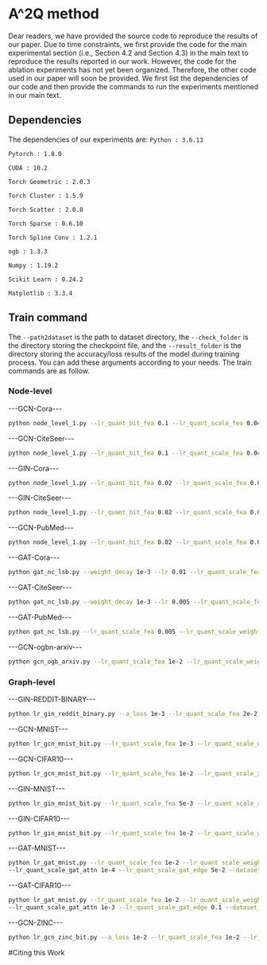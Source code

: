 # A^2Q method
Dear readers, we have provided the source code to reproduce the results of our paper. Due to time constraints, we first provide the code for the main experimental section (i.e., Section 4.2 and Section 4.3) in the main text to reproduce the results reported in our work. However, the code for the ablation experiments has not yet been organized. Therefore, the other code used in our paper will soon be provided. 
We first list the dependencies of our code and then provide the commands to run the experiments mentioned in our main text.

## Dependencies
The dependencies of our experiments are:
`Python : 3.6.13`

`Pytorch : 1.8.0`

`CUDA : 10.2`

`Torch Geometric : 2.0.3`

`Torch Cluster : 1.5.9`

`Torch Scatter : 2.0.8`

`Torch Sparse : 0.6.10`

`Torch Spline Conv : 1.2.1`

`ogb : 1.3.3`

`Numpy : 1.19.2`

`Scikit Learn : 0.24.2`

`Matplotlib : 3.3.4`

## Train command

The `--path2dataset` is the path to dataset directory, the `--check_folder` is the directory storing the checkpoint file, and the `--result_folder` is the directory storing the accuracy/loss 
results of the model during training process. You can add these arguments according to your needs.
The train commands are as follow.

### Node-level

---GCN-Cora---
```bash
python node_level_1.py --lr_quant_bit_fea 0.1 --lr_quant_scale_fea 0.04 --a_loss 2.5 --lr_quant_scale_weight 0.02 --lr_quant_scale_xw 0.008 --drop_out 0.35 --weight_decay 0.02 --dataset_name Cora --model GCN
```

---GCN-CiteSeer---
```bash
python node_level_1.py --lr_quant_bit_fea 0.1 --lr_quant_scale_fea 0.04 --a_loss 1.5 --lr_quant_scale_weight 0.008 --lr_quant_scale_xw 0.008 --drop_out 0.5 --weight_decay 0.015 --dataset_name CiteSeer --model GCN 
```

---GIN-Cora---
```bash
python node_level_1.py --lr_quant_bit_fea 0.02 --lr_quant_scale_fea 0.05 --a_loss 2 --lr_quant_scale_weight 0.005  --lr_quant_scale_xw 0.005 --dataset_name Cora --model GIN
```

---GIN-CiteSeer---
```bash
python node_level_1.py --lr_quant_bit_fea 0.02 --lr_quant_scale_fea 0.05 --a_loss 0.5 --lr_quant_scale_weight 0.005 --lr_quant_scale_xw 0.005 --dataset_name CiteSeer --model GIN
```

---GCN-PubMed---
```bash
python node_level_1.py --lr_quant_bit_fea 0.02 --lr_quant_scale_fea 0.005 --a_loss 0.1 --lr_quant_scale_weight 0.005 --dataset_name PubMed --model GCN
```

---GAT-Cora---
```bash
python gat_nc_lsb.py --weight_decay 1e-3 --lr 0.01 --lr_quant_scale_fea 0.05 --lr_quant_scale_weight 0.005 --lr_quant_scale_gat_fea 0.05 --lr_quant_scale_gat 0.005 --lr_quant_bit_fea 0.1 --a_loss 0.3 --drop_out 0.6 --drop_attn 0.6 --dataset_name Cora
```

---GAT-CiteSeer---
```bash
python gat_nc_lsb.py --weight_decay 1e-3 --lr 0.005 --lr_quant_scale_fea 0.05 --lr_quant_scale_weight 0.01 --lr_quant_scale_gat_fea 0.05 --lr_quant_scale_gat 0.005 --lr_quant_bit_fea 0.1 --a_loss 0.25 --drop_out 0.6 --drop_attn 0.6 --dataset_name CiteSeer
```

---GAT-PubMed---
```bash
python gat_nc_lsb.py --lr_quant_scale_fea 0.005 --lr_quant_scale_weight 0.001 --lr_quant_bit_fea 0.015 --a_loss 0.025 --is_q True --lr_quant_scale_gat_fea 0.005 --lr_quant_scale_gat 0.005 --drop_out 0.6 --drop_attn 0.3 --lr 0.005 --weight_decay 1e-3 --dataset_name PubMed 
```

---GCN-ogbn-arxiv---
```bash
python gcn_ogb_arxiv.py --lr_quant_scale_fea 1e-2 --lr_quant_scale_weight 1e-3 --lr_quant_bit_fea 1e-2 --a_loss 1e-4 --dataset_name ogbn-arxiv
```

### Graph-level

---GIN-REDDIT-BINARY---
```bash
python lr_gin_reddit_binary.py --a_loss 1e-3 --lr_quant_scale_fea 2e-2 --lr_quant_scale_xw 1e-2 --lr_quant_scale_weight 2e-2 --lr_quant_bit_fea 8e-3 
```

---GCN-MNIST---
```bash
python lr_gcn_mnist_bit.py --lr_quant_scale_fea 1e-3 --lr_quant_scale_weight 1e-3 --lr_quant_scale_xw 1e-2 --lr_quant_bit_fea 1e-3 --a_loss 0.001 --init norm --dataset_name MNIST
```

---GCN-CIFAR10---
```bash
python lr_gcn_mnist_bit.py --lr_quant_scale_fea 1e-2 --lr_quant_scale_xw 1e-2 --lr_quant_scale_weight 1e-3 --lr_quant_bit_fea 3e-4 --a_loss 2e-4 --init uniform --dataset_name CIFAR10
```

---GIN-MNIST---
```bash
python lr_gin_mnist_bit.py --lr_quant_scale_fea 5e-3 --lr_quant_scale_xw 5e-3 --lr_quant_scale_weight 5e-4 --lr_quant_bit_fea 1e-4 --init uniform --a_loss 5e-5 --dataset_name MNIST
```

---GIN-CIFAR10---
```bash
python lr_gin_mnist_bit.py --lr_quant_scale_fea 1e-2 --lr_quant_scale_weight 1e-3 --lr_quant_scale_xw 1e-2 --lr_quant_bit_fea 2e-4 --init norm --a_loss 2e-4 --dataset_name CIFAR10
```

---GAT-MNIST---
```bash 
python lr_gat_mnist.py --lr_quant_scale_fea 1e-2 --lr_quant_scale_weight 1e-4 --lr_quant_bit_fea 1e-2 --a_loss 2e-4 --lr_quant_scale_gat_fea 1e-2
--lr_quant_scale_gat_attn 1e-4 --lr_quant_scale_gat_edge 5e-2 --dataset_name MNIST
```

---GAT-CIFAR10---
```bash 
python lr_gat_mnist.py --lr_quant_scale_fea 1e-2 --lr_quant_scale_weight 1e-3 --lr_quant_bit_fea 5e-4 --a_loss 2e-5 --lr_quant_scale_gat_fea 1e-2
--lr_quant_scale_gat_attn 1e-3 --lr_quant_scale_gat_edge 0.1 --dataset_name CIFAR10
```

---GCN-ZINC---
```bash
python lr_gcn_zinc_bit.py --a_loss 1e-2 --lr_quant_scale_fea 1e-2 --lr_quant_scale_xw 5e-2 --lr_quant_scale_weight 1e-3 --lr_quant_bit_fea 1e-3 
``` 

#Citing this Work
